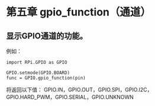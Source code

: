 # 第五章 gpio_function（通道）
## 显示GPIO通道的功能。
例如：
```
import RPi.GPIO as GPIO

GPIO.setmode(GPIO.BOARD)
func = GPIO.gpio_function(pin)
```
将返回以下值：
GPIO.IN，GPIO.OUT，GPIO.SPI，GPIO.I2C，GPIO.HARD_PWM，GPIO.SERIAL，GPIO.UNKNOWN
